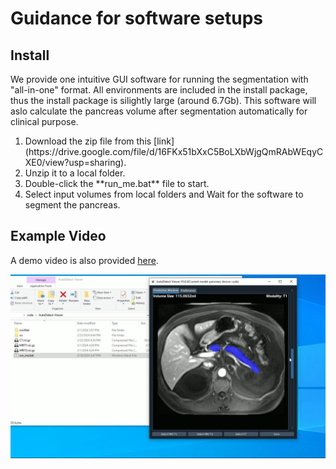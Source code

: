# Guidance for software setups

## Install

We provide one intuitive GUI software for running the segmentation with "all-in-one" format. All environments are included in the install package, thus the install package is silightly large (around 6.7Gb). This software will aslo calculate the pancreas volume after segmentation automatically for clinical purpose.

<ol>
    <li> Download the zip file from this [link](https://drive.google.com/file/d/16FKx51bXxC5BoLXbWjgQmRAbWEqyCXE0/view?usp=sharing).
    <li> Unzip it to a local folder.
    <li> Double-click the **run_me.bat** file to start.
    <li> Select input volumes from local folders and Wait for the software to segment the pancreas.
</ol>


## Example Video

A demo video is also provided [here](https://drive.google.com/file/d/1eyaZOvwBl0mQ8uVL9cA6dV1V4R7_UO95/view?usp=sharing).


![Example GUI](../assets/GUI.JPG)
